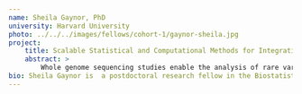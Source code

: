 ```yaml
---
name: Sheila Gaynor, PhD
university: Harvard University
photo: ../../../images/fellows/cohort-1/gaynor-sheila.jpg
project:
    title: Scalable Statistical and Computational Methods for Integrating Functional Data in Rare Variant Analysis of Large Whole Genome Sequencing Data
    abstract: >
        Whole genome sequencing studies enable the analysis of rare variants, but conventional rare variant (RV) association tests limit the incorporation of variant function. In this project, I will implement the recently proposed STAAR (variant-Set Test for Association using Annotation infoRmation) method, an RV association method that effectively incorporates multi-dimensional functional annotations to empower RV analysis, in the BioData Catalyst ecosystem. I will leverage the BioData Catalyst to develop a scalable workflow that is accessible to the research community on the Terra platform. I will apply the workflow to identify RVs associated with pulmonary function and glycemic traits in collaboration with TOPMed working groups.
bio: Sheila Gaynor is  a postdoctoral research fellow in the Biostatistics department at the Harvard T.H. Chan School of Public Health, working with Dr. Xihong Lin. Her research focuses on integrative statistical genetic and genomics, network analysis, high performance computing, and computational biology. Gaynor is highly engaged in the TOPMed program, where she is leading analyses on rare variants and functional characterization of trait-associated variants. She completed her PhD in Biostatistics at Harvard University in 2018 with a focus on methods in computational biology and multi-omics.
---
```


